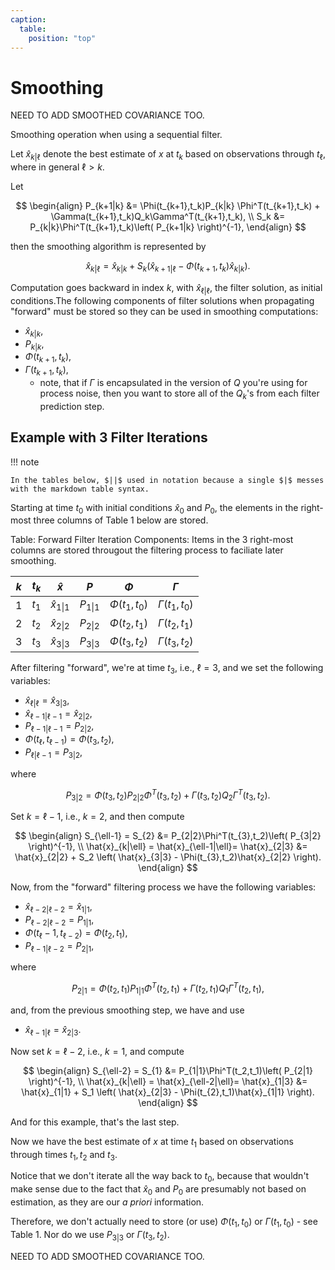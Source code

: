 ```yaml
---
caption:
  table:
    position: "top"
---
```

# Smoothing

NEED TO ADD SMOOTHED COVARIANCE TOO.

Smoothing operation when using a sequential filter.

Let $\hat{x}_{k|\ell}$ denote the best estimate of $x$ at $t_k$ based on observations through $t_\ell$, where in general $\ell> k$.

Let

$$
\begin{align}
P_{k+1|k} &= \Phi(t_{k+1},t_k)P_{k|k} \Phi^T(t_{k+1},t_k) + \Gamma(t_{k+1},t_k)Q_k\Gamma^T(t_{k+1},t_k),
\\
S_k &= P_{k|k}\Phi^T(t_{k+1},t_k)\left( P_{k+1|k} \right)^{-1},
\end{align}
$$

then the smoothing algorithm is represented by

$$
\hat{x}_{k|\ell} = \hat{x}_{k|k} + S_k \left( \hat{x}_{k+1|\ell}  -  \Phi(t_{k+1},t_k)\hat{x}_{k|k} \right).
$$

Computation goes backward in index $k$, with $\hat{x}_{\ell|\ell}$, the filter
solution, as initial conditions.The following components of filter solutions when propagating "forward" must be stored so they can be used in smoothing computations:

* $\hat{x}_{k|k}$,
* $P_{k|k}$,
* $\Phi(t_{k+1},t_k)$,
* $\Gamma(t_{k+1},t_k)$,
    - note, that if $\Gamma$ is encapsulated in the version of $Q$ you're using for process noise, then you want to store all of the $Q_k$'s from each filter prediction step.

## Example with 3 Filter Iterations

!!! note

    In the tables below, $||$ used in notation because a single $|$ messes with the markdown table syntax.

Starting at time $t_0$ with initial conditions $\hat{x}_0$ and $P_0$, the elements in the right-most three columns of Table 1 below are stored.

Table: Forward Filter Iteration Components: Items in the 3 right-most columns are stored througout the filtering process to faciliate later smoothing.

|  $k$  |    $t_k$    |      $\hat{x}$        |       $P$     |  $\Phi$  |  $\Gamma$  |
| :---: | :-------: | :---------------------: |  :---------:  | :---------:  |  :---------:  |
|   1   |   $t_1$   |     $\hat{x}_{1\|1}$    |   $P_{1\|1}$  | $\Phi(t_{1},t_0)$ | $\Gamma(t_{1},t_0)$ |
|   2   |   $t_2$   |     $\hat{x}_{2\|2}$    |   $P_{2\|2}$  | $\Phi(t_{2},t_1)$ | $\Gamma(t_{2},t_1)$ |
|   3   |   $t_3$   |     $\hat{x}_{3\|3}$    |   $P_{3\|3}$  | $\Phi(t_{3},t_2)$ | $\Gamma(t_{3},t_2)$ |

After filtering "forward", we're at time $t_3$, i.e., $\ell=3$, and we set the following variables:

* $\hat{x}_{\ell|\ell} = \hat{x}_{3|3}$,
* $\hat{x}_{\ell-1|\ell-1} = \hat{x}_{2|2}$,
* $P_{\ell-1|\ell-1} = P_{2|2}$,
* $\Phi(t_\ell,t_{\ell-1}) = \Phi(t_3,t_2)$,
* $P_{\ell|\ell-1} = P_{3|2}$,

where

$$
P_{3|2} = \Phi(t_{3},t_2)P_{2|2} \Phi^T(t_{3},t_2) + \Gamma(t_{3},t_2)Q_2\Gamma^T(t_{3},t_2).
$$

Set $k=\ell-1$, i.e., $k=2$, and then compute

$$
\begin{align}
S_{\ell-1} = S_{2} &= P_{2|2}\Phi^T(t_{3},t_2)\left( P_{3|2} \right)^{-1},
\\
\hat{x}_{k|\ell} = \hat{x}_{\ell-1|\ell}= \hat{x}_{2|3} &= \hat{x}_{2|2} + S_2 \left( \hat{x}_{3|3}  -  \Phi(t_{3},t_2)\hat{x}_{2|2} \right).
\end{align}
$$

Now, from the "forward" filtering process we have the following variables:

* $\hat{x}_{\ell-2|\ell-2} = \hat{x}_{1|1}$,
* $P_{\ell-2|\ell-2} = P_{1|1}$,
* $\Phi(t_\ell-1,t_{\ell-2}) = \Phi(t_2,t_1)$,
* $P_{\ell-1|\ell-2} = P_{2|1}$,

where

$$
P_{2|1} = \Phi(t_{2},t_1)P_{1|1} \Phi^T(t_{2},t_1) + \Gamma(t_{2},t_1)Q_1\Gamma^T(t_{2},t_1),
$$

and, from the previous smoothing step, we have and use

* $\hat{x}_{\ell-1|\ell} = \hat{x}_{2|3}$.




Now set $k=\ell-2$, i.e., $k=1$, and compute

$$
\begin{align}
S_{\ell-2} = S_{1} &= P_{1|1}\Phi^T(t_2,t_1)\left( P_{2|1} \right)^{-1},
\\
\hat{x}_{k|\ell} = \hat{x}_{\ell-2|\ell}= \hat{x}_{1|3} &= \hat{x}_{1|1} + S_1 \left( \hat{x}_{2|3}  -  \Phi(t_{2},t_1)\hat{x}_{1|1} \right).
\end{align}
$$

And for this example, that's the last step. 

Now we have the best estimate of $x$ at time $t_1$ based on observations through times $t_1, t_2$ and $t_3$.

Notice that we don't iterate all the way back to $t_0$, because that wouldn't make sense due to the fact that $\hat{x}_0$ and $P_0$ are presumably not based on estimation, as they are our *a priori* information.

Therefore, we don't actually need to store (or use) $\Phi(t_{1},t_0)$ or $\Gamma(t_{1},t_0)$ - see Table 1. Nor do we use $P_{3|3}$ or $\Gamma(t_{3},t_2)$.

NEED TO ADD SMOOTHED COVARIANCE TOO.